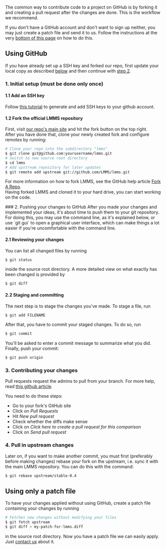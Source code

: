 The common way to contribute code to a project on GitHub is by forking it and creating a pull request after the changes are done. This is the workflow we recommend. 

If you don't have a GitHub account and don't want to sign up neither, you may just create a patch file and send it to us. Follow the instructions at the very [bottom of this page](#Patch) on how to do this.

## Using GitHub
If you have already set up a SSH key and forked our repo, first update your local copy as described [below](#update) and then continue with [step 2](#push).
### 1. Initial setup (must be done only once)

#### 1.1 Add an SSH key
Follow [this tutorial](https://help.github.com/articles/generating-ssh-keys) to generate and add SSH keys to your github account.

#### 1.2 Fork the official LMMS repository
First, visit [our repo's main site](https://github.com/LMMS/lmms) and hit the fork button on the top right.  
After you have done that, clone your newly created fork and configure remotes by running:
```sh
# Clone your repo into the subdirectory "lmms"
$ git clone git@github.com:yourusername/lmms.git
# Switch to new source root directory
$ cd lmms
# Add upstream repository for later updates
$ git remote add upstream git://github.com/LMMS/lmms.git
```
For more information on how to fork LMMS, see the GitHub help article [Fork A Repo](https://help.github.com/articles/fork-a-repo).  
Having forked LMMS and cloned it to your hard drive, you can start working on the code.

<a name="push" />
### 2. Pushing your changes to GitHub 
After you made your changes and implemented your ideas, it's about time to push them to your git repository.
For doing this, you may use the command line, as it's explained below, or use `git gui` to open a graphical user interface, which can make things a lot easier if you're uncomfortable with the command line.

#### 2.1 Reviewing your changes
You can list all changed files by running
```sh
$ git status
```
inside the source root directory. A more detailed view on what exactly has been changed is provided by
```sh
$ git diff
```

#### 2.2 Staging and committing
The next step is to stage the changes you've made. To stage a file, run
```sh
$ git add FILENAME
```

After that, you have to commit your staged changes. To do so, run
```sh
$ git commit
```
You'll be asked to enter a commit message to summarize what you did. Finally, push your commit:
```sh
$ git push origin
```

### 3. Contributing your changes

Pull requests request the admins to pull from your branch. For more help, read [this github article](https://help.github.com/articles/using-pull-requests).

You need to do these steps:
* Go to your fork's GitHub site
* Click on *Pull Requests*
* Hit *New pull request*
* Check whether the diffs make sense
* Click on *Click here to create a pull request for this comparison*
* Click on *Send pull request*

<a name="update"></a>
### 4. Pull in upstream changes
Later on, if you want to make another commit, you must first (preferably before making changes) rebase your fork on the upstream, i.e. sync it with the main LMMS repository. You can do this with the command:

```sh
$ git rebase upstream/stable-0.4
```

## Using only a patch file <a name="Patch"></a>
To have your changes applied without using GitHub, create a patch file containing your changes by running
```sh
# Fetches new changes without modifying your files
$ git fetch upstream
$ git diff > my-patch-for-lmms.diff
```
in the source root directory. Now you have a patch file we can easily apply. Just [contact us](https://github.com/LMMS/lmms/wiki#contact-us) about it.
